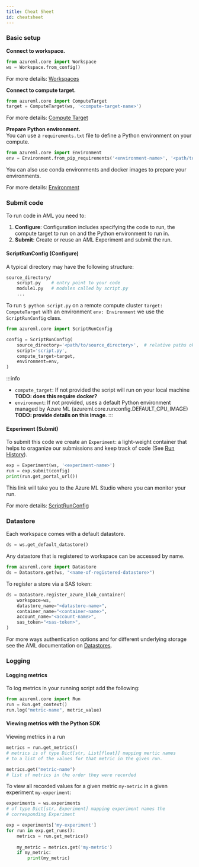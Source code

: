 ```yaml
---
title: Cheat Sheet
id: cheatsheet
---
```


### Basic setup

**Connect to workspace.**

```python
from azureml.core import Workspace
ws = Workspace.from_config()
```

For more details: [Workspaces](workspace)

**Connect to compute target.**

```python
from azureml.core import ComputeTarget
target = ComputeTarget(ws, '<compute-target-name>')
```

For more details: [Compute Target](compute-targets)

**Prepare Python environment.**  
You can use a `requirements.txt` file to define a Python environment on your compute.

```python
from azureml.core import Environment
env = Environment.from_pip_requirements('<environment-name>', '<path/to/requirements.txt>')
```

You can also use conda environments and docker images to prepare your environments.  

For more details: [Environment](environment)


### Submit code

To run code in AML you need to:

1. **Configure**: Configuration includes specifying the code to run, the compute
target to run on and the Python environment to run in.
2. **Submit**: Create or reuse an AML Experiment and submit the run.

#### ScriptRunConfig (Configure)

A typical directory may have the following structure:

```bash
source_directory/
    script.py    # entry point to your code
    module1.py   # modules called by script.py     
    ...
```

To run `$ python script.py` on a remote compute cluster `target: ComputeTarget` with an
environment `env: Environment` we use the `ScriptRunConfig` class.

```python
from azureml.core import ScriptRunConfig

config = ScriptRunConfig(
    source_directory='<path/to/source_directory>',  # relative paths okay
    script='script.py',
    compute_target=target,
    environment=env,
)
```

:::info
- `compute_target`: If not provided the script will run on your local machine **TODO: does this require docker?**
- `environment`: If not provided, uses a default Python environment managed by Azure ML (azureml.core.runconfig.DEFAULT_CPU_IMAGE) **TODO: provide details on this image**.
:::

#### Experiment (Submit)

To submit this code we create an `Experiment`: a light-weight container that helps to
oraganize our submissions and keep track of code (See [Run History](run-history)).

```python
exp = Experiment(ws, '<experiment-name>')
run = exp.submit(config)
print(run.get_portal_url())
```

This link will take you to the Azure ML Studio where you can monitor your run.

For more details: [ScriptRunConfig](script-run-config)

### Datastore

Each workspace comes with a default datastore.

```python
ds = ws.get_default_datastore()
```

Any datastore that is registered to workspace can be accessed by name.

```python
from azureml.core import Datastore
ds = Datastore.get(ws, "<name-of-registered-datastore>")
```

To register a store via a SAS token:

```python
ds = Datastore.register_azure_blob_container(
    workspace=ws,
    datastore_name="<datastore-name>",
    container_name="<container-name>",
    account_name="<account-name>",
    sas_token="<sas-token>",
)
```

For more ways authentication options and for different underlying storage see
the AML documentation on
[Datastores](https://docs.microsoft.com/en-us/python/api/azureml-core/azureml.core.datastore(class)?view=azure-ml-py).


### Logging

#### Logging metrics

To log metrics in your running script add the following:

```python
from azureml.core import Run
run = Run.get_context()
run.log("metric-name", metric_value)
```

#### Viewing metrics with the Python SDK

Viewing metrics in a run

```python
metrics = run.get_metrics()
# metrics is of type Dict[str, List[float]] mapping mertic names
# to a list of the values for that metric in the given run.

metrics.get("metric-name")
# list of metrics in the order they were recorded
```

To view all recorded values for a given metric `my-metric` in a
given experiment `my-experiment`:

```python
experiments = ws.experiments
# of type Dict[str, Experiment] mapping experiment names the
# corresponding Experiment

exp = experiments['my-experiment']
for run in exp.get_runs():
    metrics = run.get_metrics()
    
    my_metric = metrics.get('my-metric')
    if my_metric:
        print(my_metric)
```